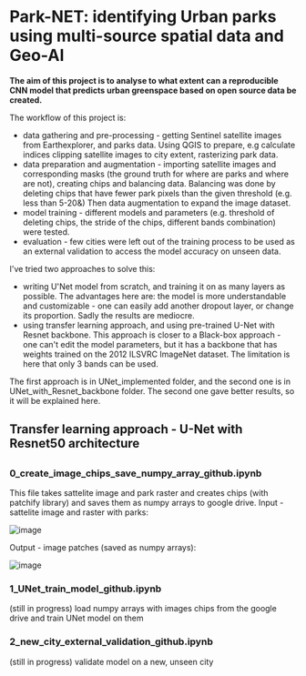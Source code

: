 <h1> Park-NET: identifying Urban parks using multi-source spatial data and Geo-AI </h1>
 
<b>The aim of this project is to analyse to what extent can a reproducible CNN model that predicts urban greenspace based on open source data be created.</b> 
 
The workflow of this project is:
<ul>
<li>data gathering and pre-processing - getting Sentinel satellite images from Earthexplorer, and parks data. Using QGIS to prepare, e.g calculate indices clipping satellite images to city extent, rasterizing park data. </li>
<li>data preparation and augmentation - importing satellite images and corresponding masks (the ground truth for where are parks and where are not), creating chips and balancing data. Balancing was done by deleting chips that have fewer park pixels than the given threshold (e.g. less than 5-20&) Then data augmentation to expand the image dataset. </li>
<li>model training - different models and parameters (e.g. threshold of deleting chips, the stride of the chips, different bands combination) were tested. </li>
<li>evaluation - few cities were left out of the training process to be used as an external validation to access the model accuracy on unseen data.</li>
</ul>
  
I've tried two approaches to solve this:
<ul>
<li> writing U'Net model from scratch, and training it on as many layers as possible. The advantages here are: the model is more understandable and customizable - one can easily add another dropout layer, or change its proportion. Sadly the results are mediocre. </li>
<li> using transfer learning approach, and using pre-trained U-Net with Resnet backbone. This approach is closer to a Black-box approach - one can't edit the model parameters, but it has a backbone that has weights trained on the 2012 ILSVRC ImageNet dataset. The limitation is here that only 3 bands can be used.
</ul>
 
The first approach is in UNet_implemented folder, and the second one is in UNet_with_Resnet_backbone folder.
The second one gave better results, so it will be explained here.


<h2>Transfer learning approach - U-Net with Resnet50 architecture <h2>


<h3> 0_create_image_chips_save_numpy_array_github.ipynb </h3> 
This file takes sattelite image and park raster and creates chips (with patchify library) and saves them as numpy arrays to google drive.
Input - sattelite image and raster with parks:

![image](https://user-images.githubusercontent.com/79871387/168478919-4290f769-7580-440b-be7f-c7b30a6f8901.png)

Output - image patches (saved as numpy arrays):

![image](https://user-images.githubusercontent.com/79871387/168479179-0e84e309-38f9-4c04-b750-185401792654.png)


<h3> 1_UNet_train_model_github.ipynb </h3>
(still in progress)
load numpy arrays with images chips from the google drive and train UNet model on them
<h3> 2_new_city_external_validation_github.ipynb </h3>
(still in progress)
validate model on a new, unseen city
